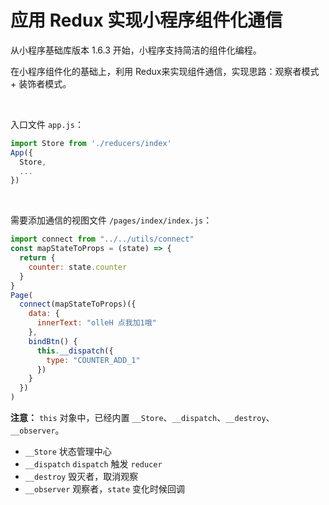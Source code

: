 # 应用 Redux 实现小程序组件化通信 

从小程序基础库版本 1.6.3 开始，小程序支持简洁的组件化编程。

在小程序组件化的基础上，利用 Redux来实现组件通信，实现思路：观察者模式 + 装饰者模式。 

<br/>

入口文件 `app.js`： 

```js
import Store from './reducers/index'
App({
  Store,
  ...
})
``` 

<br/>

需要添加通信的视图文件 `/pages/index/index.js`：

```js
import connect from "../../utils/connect"
const mapStateToProps = (state) => {
  return {
    counter: state.counter
  }
}
Page(
  connect(mapStateToProps)({
    data: {
      innerText: "olleH 点我加1哦"
    },
    bindBtn() {
      this.__dispatch({
        type: "COUNTER_ADD_1"
      })
    }
  })
)
``` 

**注意：** `this` 对象中，已经内置 `__Store`、`__dispatch`、`__destroy`、`__observer`。 

* `__Store`         状态管理中心
* `__dispatch`      `dispatch` 触发 `reducer`
* `__destroy`       毁灭者，取消观察
* `__observer`      观察者，`state` 变化时候回调